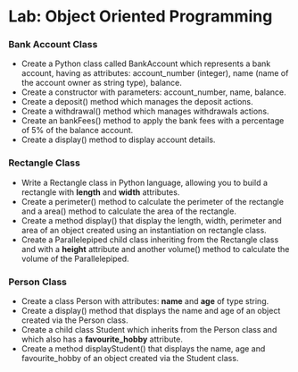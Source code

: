 # Lab: Object Oriented Programming


### Bank Account Class

- Create a Python class called BankAccount which represents a bank account, having as attributes: account_number (integer), name (name of the account owner as string type), balance.
- Create a constructor with parameters: account_number, name, balance.
- Create a deposit() method which manages the deposit actions.
- Create a withdrawal() method  which manages withdrawals actions.
- Create an bankFees() method to apply the bank fees with a percentage of 5% of the balance account.
- Create a display() method to display account details.


### Rectangle Class

- Write a Rectangle class in Python language, allowing you to build a rectangle with **length** and **width** attributes.
- Create a perimeter() method to calculate the perimeter of the rectangle and a area() method to calculate the area of ​​the rectangle.
- Create a method display() that display the length, width, perimeter and area of an object created using an instantiation on rectangle class.
- Create a Parallelepiped child class inheriting from the Rectangle class and with a **height** attribute and another volume() method to calculate the volume of the Parallelepiped.

### Person Class

- Create a class Person with attributes: **name** and **age** of type string.
- Create a display() method that displays the name and age of an object created via the Person class.
- Create a child class Student which inherits from the Person class and which also has a **favourite_hobby** attribute.
- Create a method displayStudent() that displays the name, age and favourite_hobby of an object created via the Student class.


